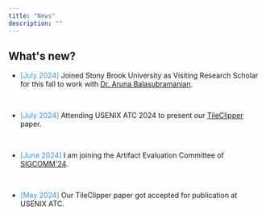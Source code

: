 ```yaml
---
title: "News"
description: ""
---
```


## What's new?
* <span style="color: #3498DB;">[July 2024]</span>
Joined Stony Brook University as Visiting Research Scholar for this fall to work with <a href="https://www3.cs.stonybrook.edu/~arunab/"><u>Dr. Aruna Balasubramanian</u></a>. 
<br> 

* <span style="color: #3498DB;">[July 2024]</span> Attending USENIX ATC 2024 to present our <a href="https://www.usenix.org/conference/atc24/presentation/chaudhary"><u>TileClipper</u></a> paper.
<br> 

* <span style="color: #3498DB;">[June 2024]</span> I am joining the Artifact Evaluation Committee of <a href="https://conferences.sigcomm.org/sigcomm/2024/cf-artifacts/"><u>SIGCOMM'24</u></a>.
<br>

* <span style="color: #3498DB;">[May 2024]</span> Our TileClipper paper got accepted for publication at USENIX ATC.
<br> 


